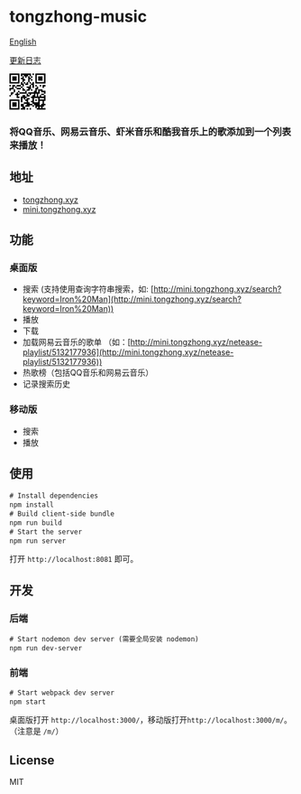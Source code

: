# tongzhong-music
[English](./README_en.md)

[更新日志](./CHANGELOG.md)

<img src="./qr_code.png" width="64" alt="mobile">

<h3>将QQ音乐、网易云音乐、虾米音乐和酷我音乐上的歌添加到一个列表来播放！</h3>

## 地址
- [tongzhong.xyz](http://tongzhong.xyz)
- [mini.tongzhong.xyz](http://mini.tongzhong.xyz)

## 功能
### 桌面版
- 搜索
 (支持使用查询字符串搜索，如: [http://mini.tongzhong.xyz/search?keyword=Iron%20Man](http://mini.tongzhong.xyz/search?keyword=Iron%20Man))
- 播放
- 下载
- 加载网易云音乐的歌单
 （如：[http://mini.tongzhong.xyz/netease-playlist/5132177936](http://mini.tongzhong.xyz/netease-playlist/5132177936))
- 热歌榜（包括QQ音乐和网易云音乐）
- 记录搜索历史

### 移动版
- 搜索
- 播放

## 使用
    # Install dependencies
    npm install
    # Build client-side bundle
    npm run build
    # Start the server
    npm run server
打开 `http://localhost:8081` 即可。

## 开发
### 后端
    # Start nodemon dev server (需要全局安装 nodemon)
    npm run dev-server

### 前端
    # Start webpack dev server
    npm start
桌面版打开 `http://localhost:3000/`，移动版打开`http://localhost:3000/m/`。（注意是 `/m/`）

## License
MIT